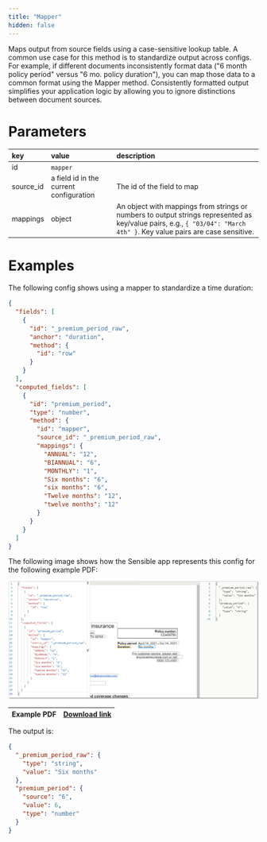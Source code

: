 ```yaml
---
title: "Mapper"
hidden: false
---
```


Maps output from source fields using a case-sensitive lookup table. A common use case for this method is to standardize output across configs. For example, if different documents inconsistently format data ("6 month policy period" versus "6 mo. policy duration"), you can map those data to a common format using the Mapper method.  Consistently formatted output simplifies your application logic by allowing you to ignore distinctions between document sources.

Parameters
====

| key       | value                                   | description                                                  |
| :-------- | :-------------------------------------- | :----------------------------------------------------------- |
| id        | `mapper`                                |                                                              |
| source_id | a field id in the current configuration | The id of the field to map                                   |
| mappings  | object                                  | An object with mappings from strings or numbers to output strings represented as key/value pairs, e.g., `{ "03/04": "March 4th" }`. Key value pairs are case sensitive. |

Examples
====

The following config shows using a mapper to standardize a time duration:


```json
{
  "fields": [
    {
      "id": "_premium_period_raw",
      "anchor": "duration",
      "method": {
        "id": "row"
      }
    }
  ],
  "computed_fields": [
    {
      "id": "premium_period",
      "type": "number",
      "method": {
        "id": "mapper",
        "source_id": "_premium_period_raw",
        "mappings": {
          "ANNUAL": "12",
          "BIANNUAL": "6",
          "MONTHLY": "1",
          "Six months": "6",
          "six months": "6",
          "Twelve months": "12",
          "twelve months": "12"
        }
      }
    }
  ]
}
```

The following image shows how the Sensible app represents this config for the following example PDF:

![Click to enlarge](https://raw.githubusercontent.com/sensible-hq/sensible-docs/main/readme-sync/assets/v0/images/final/mapper_example.png)

| Example PDF | [Download link](https://raw.githubusercontent.com/sensible-hq/sensible-docs/main/readme-sync/assets/v0/pdfs/mapper_example.pdf) |
| ---------------------- | ------------------------------------------------------------ |


The output is:

```json
{
  "_premium_period_raw": {
    "type": "string",
    "value": "Six months"
  },
  "premium_period": {
    "source": "6",
    "value": 6,
    "type": "number"
  }
}
```

